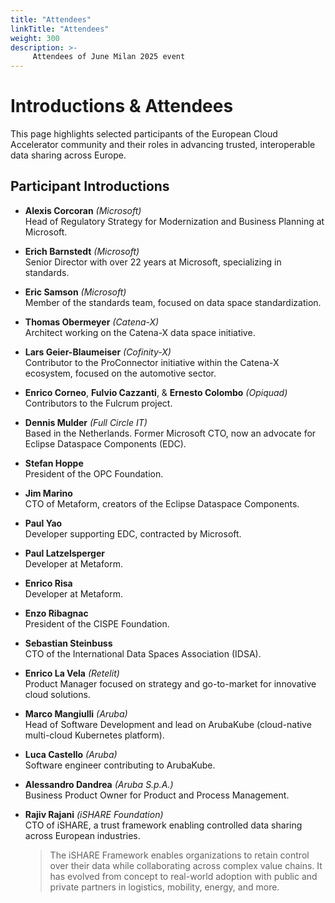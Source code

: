 ```yaml
---
title: "Attendees"
linkTitle: "Attendees"
weight: 300
description: >-
     Attendees of June Milan 2025 event
---
```


# Introductions & Attendees

This page highlights selected participants of the European Cloud Accelerator community and their roles in advancing trusted, interoperable data sharing across Europe.

## Participant Introductions

- **Alexis Corcoran** *(Microsoft)*  
  Head of Regulatory Strategy for Modernization and Business Planning at Microsoft.

- **Erich Barnstedt** *(Microsoft)*  
  Senior Director with over 22 years at Microsoft, specializing in standards.

- **Eric Samson** *(Microsoft)*  
  Member of the standards team, focused on data space standardization.

- **Thomas Obermeyer** *(Catena-X)*  
  Architect working on the Catena-X data space initiative.

- **Lars Geier-Blaumeiser** *(Cofinity-X)*  
  Contributor to the ProConnector initiative within the Catena-X ecosystem, focused on the automotive sector.

- **Enrico Corneo**, **Fulvio Cazzanti**, & **Ernesto Colombo** *(Opiquad)*  
  Contributors to the Fulcrum project.

- **Dennis Mulder** *(Full Circle IT)*  
  Based in the Netherlands. Former Microsoft CTO, now an advocate for Eclipse Dataspace Components (EDC).

- **Stefan Hoppe**  
  President of the OPC Foundation.

- **Jim Marino**  
  CTO of Metaform, creators of the Eclipse Dataspace Components.

- **Paul Yao**  
  Developer supporting EDC, contracted by Microsoft.

- **Paul Latzelsperger**  
  Developer at Metaform.

- **Enrico Risa**  
  Developer at Metaform.

- **Enzo Ribagnac**  
  President of the CISPE Foundation.

- **Sebastian Steinbuss**  
  CTO of the International Data Spaces Association (IDSA).

- **Enrico La Vela** *(Retelit)*  
  Product Manager focused on strategy and go-to-market for innovative cloud solutions.

- **Marco Mangiulli** *(Aruba)*  
  Head of Software Development and lead on ArubaKube (cloud-native multi-cloud Kubernetes platform).

- **Luca Castello** *(Aruba)*  
  Software engineer contributing to ArubaKube.

- **Alessandro Dandrea** *(Aruba S.p.A.)*  
  Business Product Owner for Product and Process Management.

- **Rajiv Rajani** *(iSHARE Foundation)*  
  CTO of iSHARE, a trust framework enabling controlled data sharing across European industries.

  > The iSHARE Framework enables organizations to retain control over their data while collaborating across complex value chains. It has evolved from concept to real-world adoption with public and private partners in logistics, mobility, energy, and more.
